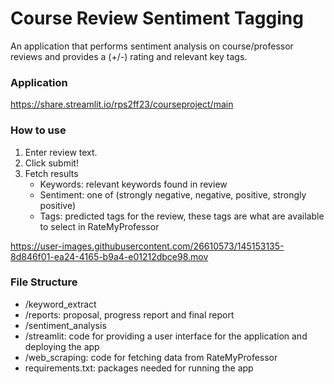 # Course Review Sentiment Tagging

An application that performs sentiment analysis on course/professor reviews and provides a (+/-) rating and relevant key tags.

### Application 

https://share.streamlit.io/rps2ff23/courseproject/main

### How to use

1. Enter review text. 
2. Click submit!
3. Fetch results
    - Keywords: relevant keywords found in review
    - Sentiment: one of (strongly negative, negative, positive, strongly positive)
    - Tags: predicted tags for the review, these tags are what are available to select in RateMyProfessor

https://user-images.githubusercontent.com/26610573/145153135-8d846f01-ea24-4165-b9a4-e01212dbce98.mov

### File Structure

- /keyword_extract
- /reports: proposal, progress report and final report
- /sentiment_analysis
- /streamlit: code for providing a user interface for the application and deploying the app
- /web_scraping: code for fetching data from RateMyProfessor
- requirements.txt: packages needed for running the app
